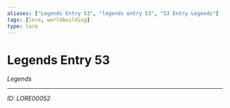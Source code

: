 ```yaml
---
aliases: ["Legends Entry 53", "legends entry 53", "53 Entry Legends"]
tags: [lore, worldbuilding]
type: lore
---
```


# Legends Entry 53

*Legends*

---
*ID: LORE00052*